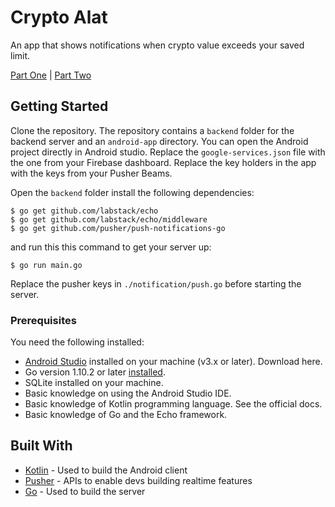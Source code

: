 # Crypto Alat
An app that shows notifications when crypto value exceeds your saved limit.

[Part One](https://pusher.com/tutorials/cryptocurrency-kotlin-go-part-1) | [Part Two](https://pusher.com/tutorials/cryptocurrency-kotlin-go-part-2)


## Getting Started

Clone the repository. The repository contains a `backend` folder for the backend server and an `android-app` directory. You can open the Android project directly in Android studio. Replace the `google-services.json` file with the one from your
Firebase dashboard. Replace the key holders in the app with the keys from your Pusher Beams.

Open the `backend` folder install the following dependencies:

```
$ go get github.com/labstack/echo
$ go get github.com/labstack/echo/middleware
$ go get github.com/pusher/push-notifications-go
```

and run this this command to get your server up:

```
$ go run main.go
```

Replace the pusher keys in `./notification/push.go` before starting the server.

### Prerequisites

You need the following installed:

- [Android Studio](https://developer.android.com/studio/index) installed on your machine (v3.x or later). Download here.
- Go version 1.10.2 or later [installed](https://golang.org/doc/install#install).
- SQLite installed on your machine.
- Basic knowledge on using the Android Studio IDE.
- Basic knowledge of Kotlin programming language. See the official docs.
- Basic knowledge of Go and the Echo framework.


## Built With
* [Kotlin](https://kotlinlang.org/) - Used to build the Android client
* [Pusher](https://pusher.com/) - APIs to enable devs building realtime features
* [Go](https://golang.org/doc/install#install) - Used to build the server
